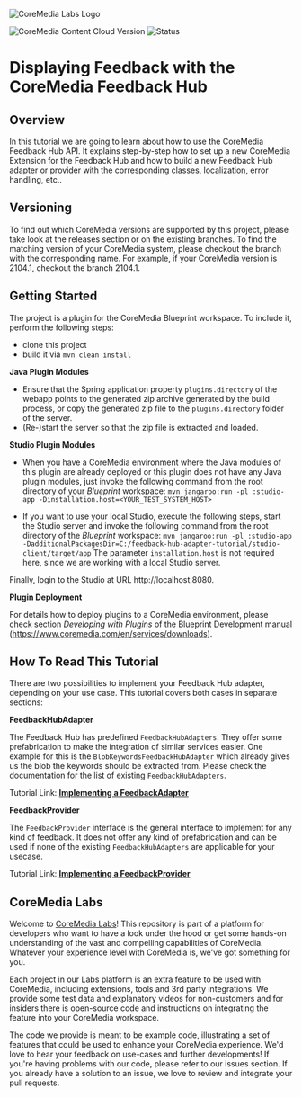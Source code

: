 ![CoreMedia Labs Logo](https://documentation.coremedia.com/badges/banner_coremedia_labs_wide.png "CoreMedia Labs Logo")

![CoreMedia Content Cloud Version](https://img.shields.io/static/v1?message=2104&label=CoreMedia%20Content%20Cloud&style=for-the-badge&labelColor=666666&color=672779 
"This badge shows the CoreMedia version this project is compatible with. 
Please read the versioning section of the project to see what other CoreMedia versions are supported and how to find them."
)
![Status](https://img.shields.io/static/v1?message=active&label=Status&style=for-the-badge&labelColor=666666&color=2FAC66 
"The status badge describes if the project is maintained. Possible values are active and inactive. 
If a project is inactive it means that the development has been discontinued and won't support future CoreMedia versions."
)


# Displaying Feedback with the CoreMedia Feedback Hub 

## Overview 

In this tutorial we are going to learn about how to use the CoreMedia Feedback Hub API.
It explains step-by-step how to set up a new CoreMedia Extension for the Feedback Hub
and how to build a new Feedback Hub adapter or provider with the
corresponding classes, localization, error handling, etc..

## Versioning

To find out which CoreMedia versions are supported by this project, 
please take look at the releases section or on the existing branches. 
To find the matching version of your CoreMedia system, please checkout the branch 
with the corresponding name. For example, 
if your CoreMedia version is 2104.1, checkout the branch 2104.1.


## Getting Started

The project is a plugin for the CoreMedia Blueprint workspace.
To include it, perform the following steps:

- clone this project
- build it via `mvn clean install`

__Java Plugin Modules__
- Ensure that the Spring application property `plugins.directory`
 of the webapp points to 
the generated zip archive generated by the build process, or copy the generated zip
file to the `plugins.directory` folder of the server.
- (Re-)start the server so that the zip file is extracted and loaded.

__Studio Plugin Modules__

- When you have a CoreMedia environment where the Java modules of this plugin are already deployed
or this plugin does not have any Java plugin modules, just invoke the following command
from the root directory of your _Blueprint_ workspace: `mvn jangaroo:run -pl :studio-app -Dinstallation.host=<YOUR_TEST_SYSTEM_HOST>`

- If you want to use your local Studio, execute the following steps, start the Studio server
and invoke the following command from the root directory of the _Blueprint_ workspace:
`mvn jangaroo:run -pl :studio-app -DadditionalPackagesDir=C:/feedback-hub-adapter-tutorial/studio-client/target/app`
The parameter `installation.host` is not required here, since we are working 
with a local Studio server.

Finally, login to the Studio at URL http://localhost:8080.
    
__Plugin Deployment__    

For details how to deploy plugins to a CoreMedia environment, please 
check section *Developing with Plugins* of the Blueprint Development 
manual (https://www.coremedia.com/en/services/downloads).

## How To Read This Tutorial

There are two possibilities to implement your Feedback Hub adapter, depending
on your use case. This tutorial covers both cases in separate sections: 

**FeedbackHubAdapter**
 
The Feedback Hub has predefined `FeedbackHubAdapters`. They offer some prefabrication
to make the integration of similar services easier. One example for this
is the `BlobKeywordsFeedbackHubAdapter` which already gives us the blob the keywords 
should be extracted from. Please check the documentation for the list of existing
`FeedbackHubAdapters`. 

Tutorial Link: **[Implementing a FeedbackAdapter](example_adapter.md)**

**FeedbackProvider**

The `FeedbackProvider` interface is the general interface to implement for any
kind of feedback. It does not offer any kind of prefabrication and can be used
if none of the existing `FeedbackHubAdapters` are applicable for your usecase.

Tutorial Link: **[Implementing a FeedbackProvider](example_provider.md)**

## CoreMedia Labs

Welcome to [CoreMedia Labs](https://blog.coremedia.com/labs/)! This repository
is part of a platform for developers who want to have a look under the hood or
get some hands-on understanding of the vast and compelling capabilities of
CoreMedia. Whatever your experience level with CoreMedia is, we've got something
for you.

Each project in our Labs platform is an extra feature to be used with CoreMedia,
including extensions, tools and 3rd party integrations. We provide some test
data and explanatory videos for non-customers and for insiders there is
open-source code and instructions on integrating the feature into your
CoreMedia workspace. 

The code we provide is meant to be example code, illustrating a set of features
that could be used to enhance your CoreMedia experience. We'd love to hear your
feedback on use-cases and further developments! If you're having problems with
our code, please refer to our issues section. If you already have a solution to 
an issue, we love to review and integrate your pull requests. 

